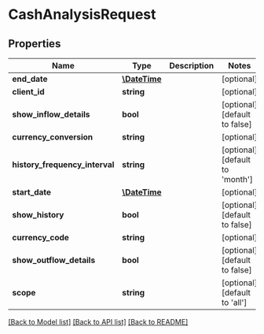 # CashAnalysisRequest

## Properties
Name | Type | Description | Notes
------------ | ------------- | ------------- | -------------
**end_date** | [**\DateTime**](\DateTime.md) |  | [optional] 
**client_id** | **string** |  | [optional] 
**show_inflow_details** | **bool** |  | [optional] [default to false]
**currency_conversion** | **string** |  | [optional] 
**history_frequency_interval** | **string** |  | [optional] [default to 'month']
**start_date** | [**\DateTime**](\DateTime.md) |  | [optional] 
**show_history** | **bool** |  | [optional] [default to false]
**currency_code** | **string** |  | [optional] 
**show_outflow_details** | **bool** |  | [optional] [default to false]
**scope** | **string** |  | [optional] [default to 'all']

[[Back to Model list]](../README.md#documentation-for-models) [[Back to API list]](../README.md#documentation-for-api-endpoints) [[Back to README]](../README.md)


